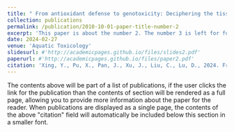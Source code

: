 ```yaml
---
title: " From antioxidant defense to genotoxicity: Deciphering the tissue-specific impact of AgNPs on marine clam Ruditapes philippinarum"
collection: publications
permalink: /publication/2010-10-01-paper-title-number-2
excerpt: 'This paper is about the number 2. The number 3 is left for future work.'
date: 2024-02-27
venue: 'Aquatic Toxicology'
slidesurl: #'http://academicpages.github.io/files/slides2.pdf'
paperurl: #'http://academicpages.github.io/files/paper2.pdf'
citation: 'Xing, Y., Pu, X., Pan, J., Xu, J., Liu, C., Lu, D., 2024. From antioxidant defense to genotoxicity: Deciphering the tissue-specific impact of AgNPs on marine clam Ruditapes philippinarum. Aquatic Toxicology 270, 106883. 10.1016/j.aquatox.2024.106883.'
---
```


The contents above will be part of a list of publications, if the user clicks the link for the publication than the contents of section will be rendered as a full page, allowing you to provide more information about the paper for the reader. When publications are displayed as a single page, the contents of the above "citation" field will automatically be included below this section in a smaller font.
